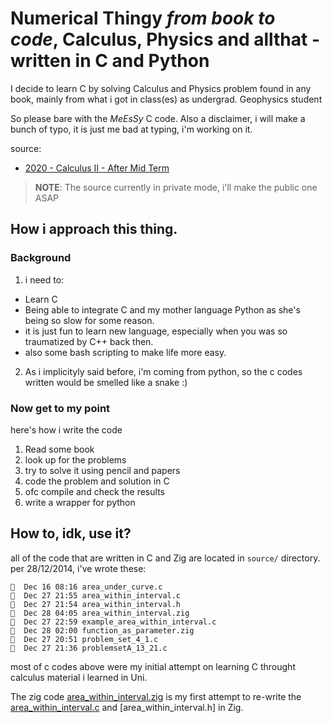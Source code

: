 # Numerical Thingy _from book to code_, Calculus, Physics and allthat - written in C and Python

I decide to learn C by solving Calculus and Physics problem
found in any book, mainly from what i got in class(es) as undergrad.
Geophysics student

So please bare with the _MeEsSy_ C code. Also a disclaimer, i will make a
bunch of typo, it is just me bad at typing, i'm working on it.

source: 
- [2020 - Calculus II - After Mid Term]( https://drive.google.com/drive/folders/1mBOdVSwoBwY-C8VFbK0Sj1ZoNFnRjppd?usp=drive_link )
>**NOTE**: The source currently in private mode, i'll make the public one ASAP

## How i approach this thing.

### Background
1. i need to:
- Learn C
- Being able to integrate C and my mother language Python as she's being so slow for some reason.
- it is just fun to learn new language, especially when you was so traumatized by C++ back then.
- also some bash scripting to make life more easy.

2. As i implicityly said before, i'm coming from python, so the c codes written would be smelled like a snake :)

### Now get to my point

here's how i write the code
1. Read some book
2. look up for the problems
3. try to solve it using pencil and papers
4. code the problem and solution in C
5. ofc compile and check the results
6. write a wrapper for python

## How to, idk, use it?

all of the code that are written in C and Zig are located in `source/` directory. per 28/12/2014, i've wrote these:

```raw
  Dec 16 08:16 area_under_curve.c
  Dec 27 21:55 area_within_interval.c
  Dec 27 21:54 area_within_interval.h
  Dec 28 04:05 area_within_interval.zig
  Dec 27 22:59 example_area_within_interval.c
  Dec 28 02:00 function_as_parameter.zig
  Dec 27 20:51 problem_set_4_1.c
  Dec 27 21:36 problemsetA_13_21.c
```
most of c codes above were my initial attempt on learning C throught calculus material i learned in Uni.

The zig code [area_within_interval.zig](source/area_within_interval.zig) is my first attempt to re-write the [area_within_interval.c](source/area_within_interval.c) and [area_within_interval.h] in Zig.


